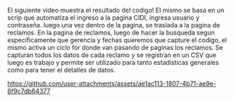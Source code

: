 El siguiente video muestra el resultado del codigo!
El mismo se basa en un scrip que automatiza el ingreso a la pagina CIDI, ingresa usuario y contraseña. luego una vez dentro de la pagina, se traslada a la pagina de reclamos.
En la pagina de reclamos, luego de hacer la busqueda segun especificamente que gerencia y fechas queremos que capture el codigo, el mismo activa un ciclo for donde van pasando de paginas los reclamos. 
Se capturan todos los datos de cada reclamo y se registran en un CSV que luego es trabajo y permite ser utilizado para tanto estadisticas generales como para tener el detalles de datos.

https://github.com/user-attachments/assets/ae1ac113-1807-4b71-ae9e-6f9c7db64377

